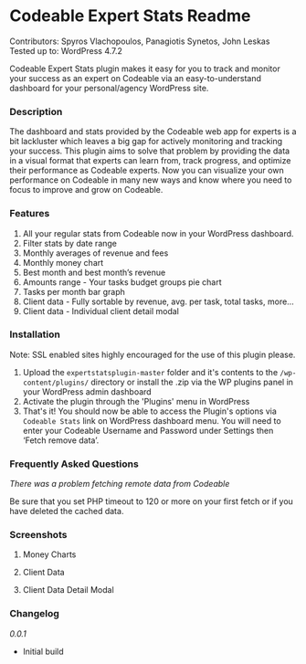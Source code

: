 # Codeable Expert Stats Readme
Contributors: Spyros Vlachopoulos, Panagiotis Synetos, John Leskas
Tested up to: WordPress 4.7.2

Codeable Expert Stats plugin makes it easy for you to track and monitor your success as an expert on Codeable via an easy-to-understand dashboard for your personal/agency WordPress site.

### Description

The dashboard and stats provided by the Codeable web app for experts is a bit lackluster which leaves a big gap for actively monitoring and tracking your success. This plugin aims to solve that problem by providing the data in a visual format that experts can learn from, track progress, and optimize their performance as Codeable experts. Now you can visualize your own performance on Codeable in many new ways and know where you need to focus to improve and grow on Codeable. 

### Features

1. All your regular stats from Codeable now in your WordPress dashboard.
2. Filter stats by date range
3. Monthly averages of revenue and fees
4. Monthly money chart
5. Best month and best month’s revenue
6. Amounts range - Your tasks budget groups pie chart
7. Tasks per month bar graph
8. Client data - Fully sortable by revenue, avg. per task, total tasks, more…
9. Client data - Individual client detail modal

### Installation

Note: SSL enabled sites highly encouraged for the use of this plugin please.

1. Upload the `expertstatsplugin-master` folder and it's contents to the `/wp-content/plugins/` directory or install the .zip via the WP plugins panel in your WordPress admin dashboard
2. Activate the plugin through the 'Plugins' menu in WordPress
3. That's it! You should now be able to access the Plugin's options via `Codeable Stats` link on WordPress dashboard menu.  You will need to enter your Codeable Username and Password under Settings then ‘Fetch remove data’.

### Frequently Asked Questions

*There was a problem fetching remote data from Codeable*

Be sure that you set PHP timeout to 120 or more on your first fetch or if you have deleted the cached data.


### Screenshots

1. Money Charts

2. Client Data

3. Client Data Detail Modal 

### Changelog

*0.0.1*
* Initial build